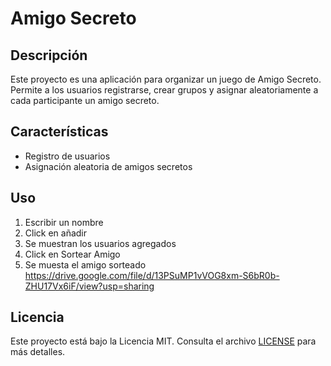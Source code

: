 # Amigo Secreto

## Descripción
Este proyecto es una aplicación para organizar un juego de Amigo Secreto. Permite a los usuarios registrarse, crear grupos y asignar aleatoriamente a cada participante un amigo secreto.

## Características
- Registro de usuarios
- Asignación aleatoria de amigos secretos

## Uso
1. Escribir un nombre
2. Click en añadir
3. Se muestran los usuarios agregados
4. Click en Sortear Amigo
5. Se muesta el amigo sorteado
https://drive.google.com/file/d/13PSuMP1vVOG8xm-S6bR0b-ZHU17Vx6iF/view?usp=sharing

## Licencia
Este proyecto está bajo la Licencia MIT. Consulta el archivo [LICENSE](LICENSE) para más detalles.
